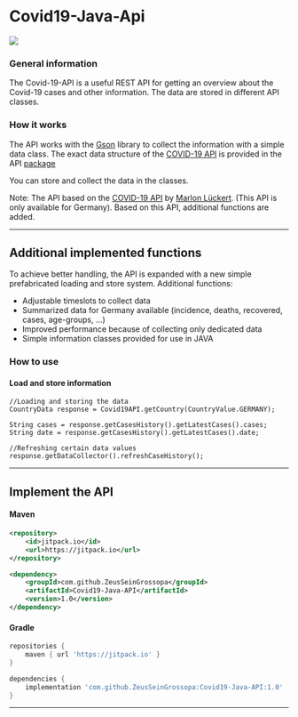 # Covid19-Java-Api
[![](https://jitpack.io/v/ZeusSeinGrossopa/Covid19-Java-API.svg)](https://jitpack.io/#ZeusSeinGrossopa/Covid19-Java-API)

### General information

The Covid-19-API is a useful REST API for getting an overview about the Covid-19 cases and other information.
The data are stored in different API classes.

### How it works

The API works with the [Gson](https://github.com/google/gson) library to collect the information with a simple data
class. The exact data structure of the [COVID-19 API](https://corona-zahlen.org) is provided in the
API [package](https://github.com/ZeusSeinGrossopa/Covid19-Java-API/tree/master/src/main/java/de/zeus/covid19/api)

You can store and collect the data in the classes.

Note: The API based on the [COVID-19 API](https://corona-zahlen.org)
by [Marlon Lückert](https://github.com/marlon360/rki-covid-api). (This API is only available for Germany). Based on this
 API, additional functions are added.

---

## Additional implemented functions

To achieve better handling, the API is expanded with a new simple prefabricated loading and store system.
Additional functions:

- Adjustable timeslots to collect data
- Summarized data for Germany available (incidence, deaths, recovered, cases, age-groups, ...)
- Improved performance because of collecting only dedicated data
- Simple information classes provided for use in JAVA

### How to use

#### Load and store information

```
//Loading and storing the data 
CountryData response = Covid19API.getCountry(CountryValue.GERMANY);

String cases = response.getCasesHistory().getLatestCases().cases; 
String date = response.getCasesHistory().getLatestCases().date;

//Refreshing certain data values
response.getDataCollector().refreshCaseHistory();
```

---

## Implement the API

#### Maven

```xml
<repository>
    <id>jitpack.io</id>
    <url>https://jitpack.io</url>
</repository>

<dependency>
    <groupId>com.github.ZeusSeinGrossopa</groupId>
    <artifactId>Covid19-Java-API</artifactId>
    <version>1.0</version>
</dependency>
```

#### Gradle

```gradle
repositories {
    maven { url 'https://jitpack.io' }
}

dependencies {
    implementation 'com.github.ZeusSeinGrossopa:Covid19-Java-API:1.0'
}
```

---
